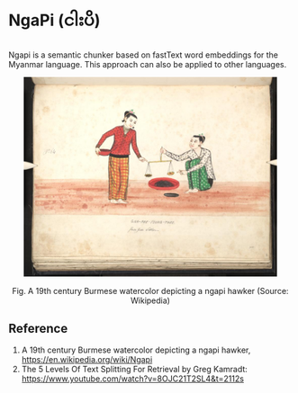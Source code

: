 # NgaPi (ငါးပိ)
Ngapi is a semantic chunker based on fastText word embeddings for the Myanmar language. This approach can also be applied to other languages.  

<p align="center">
<img src="https://github.com/ye-kyaw-thu/NgaPi/blob/main/pic/Bodleian_Ms._Burm._a._5_fol_126.jpg" alt="NgaPi Thae figure" width="450"/>  
</p>  
<div align="center">
  Fig. A 19th century Burmese watercolor depicting a ngapi hawker (Source: Wikipedia)   
</div> 

## Reference

1. A 19th century Burmese watercolor depicting a ngapi hawker, https://en.wikipedia.org/wiki/Ngapi  
2. The 5 Levels Of Text Splitting For Retrieval by Greg Kamradt: https://www.youtube.com/watch?v=8OJC21T2SL4&t=2112s   
